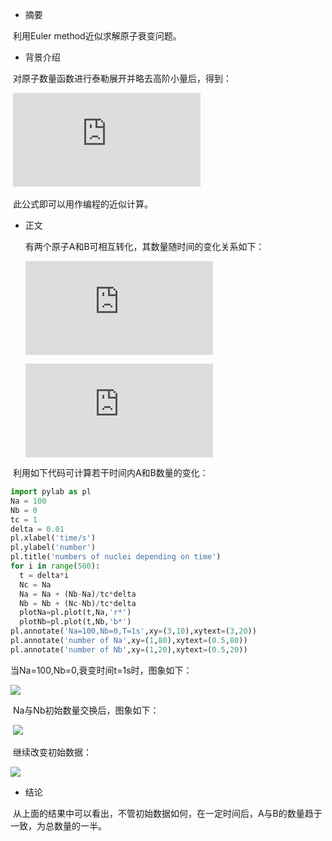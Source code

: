 * 摘要

  利用Euler method近似求解原子衰变问题。
* 背景介绍

  对原子数量函数进行泰勒展开并略去高阶小量后，得到：
  
  ![](http://latex.codecogs.com/gif.latex?Nu%28t&plus;%5CDelta%20t%29%5Capprox%20Nu%28t%29&plus;%5Cfrac%7BdNu%7D%7Bdt%7D%5CDelta%20t)

  此公式即可以用作编程的近似计算。
* 正文

  有两个原子A和B可相互转化，其数量随时间的变化关系如下：
  
  ![](http://latex.codecogs.com/gif.latex?%5Cfrac%7BdNa%7D%7Bdt%7D%3D%5Cfrac%7BNb%7D%7B%5Ctau%7D-%5Cfrac%7BNa%7D%7B%5Ctau%7D)
  
  ![](http://latex.codecogs.com/gif.latex?%5Cfrac%7BdNb%7D%7Bdt%7D%3D%5Cfrac%7BNa%7D%7B%5Ctau%7D-%5Cfrac%7BNb%7D%7B%5Ctau%7D)
  
  利用如下代码可计算若干时间内A和B数量的变化：
  ```python
import pylab as pl
Na = 100
Nb = 0
tc = 1 
delta = 0.01    
pl.xlabel('time/s')
pl.ylabel('number')
pl.title('numbers of nuclei depending on time')
for i in range(500):
    t = delta*i
    Nc = Na
    Na = Na + (Nb-Na)/tc*delta
    Nb = Nb + (Nc-Nb)/tc*delta
    plotNa=pl.plot(t,Na,'r*')
    plotNb=pl.plot(t,Nb,'b*')
pl.annotate('Na=100,Nb=0,T=1s',xy=(3,10),xytext=(3,20))
pl.annotate('number of Na',xy=(1,80),xytext=(0.5,80))
pl.annotate('number of Nb',xy=(1,20),xytext=(0.5,20))
  ```
  当Na=100,Nb=0,衰变时间t=1s时，图象如下：
  
  ![](http://ww3.sinaimg.cn/large/6ccfb470jw1f8lbxxifimj20au07tdg6.jpg)
  
  Na与Nb初始数量交换后，图象如下：
  
  ![](http://ww2.sinaimg.cn/large/6ccfb470jw1f8lbzew8rqj20au07tdg6.jpg)
  
  继续改变初始数据：
  
  ![](http://ww4.sinaimg.cn/large/6ccfb470jw1f8lbzxiy1vj20au07t0t4.jpg)


* 结论
  
  从上面的结果中可以看出，不管初始数据如何，在一定时间后，A与B的数量趋于一致，为总数量的一半。
